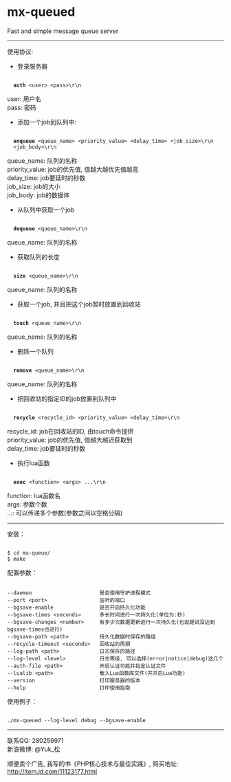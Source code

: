 <h1>mx-queued</h1>

Fast and simple message queue server

-------------------------------------------------

使用协议:<br />
* 登录服务器
<pre><code>
  <b>auth</b> &lt;user&gt; &lt;pass&gt;\r\n
</code></pre>
user: 用户名<br />
pass: 密码<br />


* 添加一个job到队列中:
<pre><code>
  <b>enqueue</b> &lt;queue_name&gt; &lt;priority_value&gt; &lt;delay_time&gt; &lt;job_size&gt;\r\n
  &lt;job_body&gt;\r\n
</code></pre>
queue_name: 队列的名称<br />
priority_value: job的优先值, 值越大越优先值越高<br />
delay_time: job要延时的秒数<br />
job_size: job的大小<br />
job_body: job的数据体<br />


* 从队列中获取一个job
<pre><code>
  <b>dequeue</b> &lt;queue_name&gt;\r\n
</code></pre>
queue_name: 队列的名称<br />


* 获取队列的长度
<pre><code>
  <b>size</b> &lt;queue_name&gt;\r\n
</code></pre>
queue_name: 队列的名称<br />


* 获取一个job, 并且把这个job暂时放置到回收站
<pre><code>
  <b>touch</b> &lt;queue_name&gt;\r\n
</code></pre>
queue_name: 队列的名称<br />


* 删除一个队列
<pre><code>
  <b>remove</b> &lt;queue_name&gt;\r\n
</code></pre>
queue_name: 队列的名称<br />


* 把回收站的指定ID的job放置到队列中
<pre><code>
  <b>recycle</b> &lt;recycle_id&gt; &lt;priority_value&gt; &lt;delay_time&gt;\r\n
</code></pre>
recycle_id: job在回收站的ID, 由touch命令提供<br />
priority_value: job的优先值, 值越大越迟获取到<br />
delay_time: job要延时的秒数<br />


* 执行lua函数
<pre><code>
  <b>exec</b> &lt;function&gt; &lt;args&gt; ...\r\n
</code></pre>
function: lua函数名<br />
args: 参数个数<br />
...: 可以传递多个参数(参数之间以空格分隔)<br />

-------------------------------------------------

安装：
<pre><code>
$ cd mx-queue/
$ make
</code></pre>


配置参数：
<pre><code>
--daemon                      是否使用守护进程模式
--port &lt;port&gt;                 监听的端口
--bgsave-enable               是否开启持久化功能
--bgsave-times &lt;seconds&gt;      多长时间进行一次持久化(单位为:秒)
--bgsave-changes &lt;number&gt;     有多少次数据更新进行一次持久化(也就是说没达到bgsave-times也进行)
--bgsave-path &lt;path&gt;          持久化数据时保存的路径
--recycle-timeout &lt;seconds&gt;   回收站的周期
--log-path &lt;path&gt;             日志保存的路径
--log-level &lt;level&gt;           日志等级, 可以选择(error|notice|debug)这几个
--auth-file &lt;path&gt;            开启认证功能并指定认证文件
--lualib &lt;path&gt;               载入Lua函数库文件(并开启Lua功能)
--version                     打印服务器的版本
--help                        打印使用指南
</code></pre>


使用例子：
<pre><code>
./mx-queued --log-level debug --bgsave-enable
</code></pre>

-------------------------------------------------

联系QQ: 280259971<br />
新浪微博: @Yuk_松

顺便卖个广告, 我写的书《PHP核心技术与最佳实践》, 购买地址: http://item.jd.com/11123177.html
